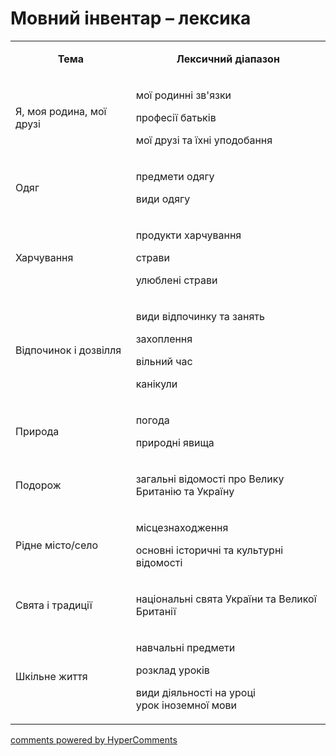 <div id="hypercomments_widget" class="js-hypercomments-widget invisible"></div>

# Мовний інвентар – лексика

<table>
<tbody>
<tr>
<td style="text-align: center;" width="245">
<p><strong>Тема</strong></p>
</td>
<td style="text-align: center;" width="415">
<p><strong>Лексичний діапазон</strong></p>
</td>
</tr>
<tr>
<td width="245">
<p>Я, моя родина, мої друзі</p>
</td>
<td width="415">
<p>мої родинні зв'язки</p>
<p>професії батьків</p>
<p>мої друзі та їхні уподобання</p>
</td>
</tr>
<tr>
<td width="245">
<p>Одяг</p>
</td>
<td width="415">
<p>предмети одягу</p>
<p>види одягу</p>
</td>
</tr>
<tr>
<td width="245">
<p>Харчування</p>
</td>
<td width="415">
<p>продукти харчування</p>
<p>страви</p>
<p>улюблені страви</p>
</td>
</tr>
<tr>
<td width="245">
<p>Відпочинок і дозвілля</p>
</td>
<td width="415">
<p>види відпочинку та занять</p>
<p>захоплення</p>
<p>вільний час</p>
<p>канікули</p>
</td>
</tr>
<tr>
<td width="245">
<p>Природа</p>
</td>
<td width="415">
<p>погода</p>
<p>природні явища</p>
</td>
</tr>
<tr>
<td width="245">
<p>Подорож</p>
</td>
<td width="415">
<p>загальні відомості про Велику Британію та Україну</p>
</td>
</tr>
<tr>
<td width="245">
<p>Рідне місто/село</p>
</td>
<td width="415">
<p>місцезнаходження</p>
<p>основні історичні та культурні відомості</p>
</td>
</tr>
<tr>
<td width="245">
<p>Свята і традиції</p>
</td>
<td width="415">
<p>національні свята України та Великої Британії</p>
</td>
</tr>
<tr>
<td width="245">
<p>Шкільне життя</p>
</td>
<td width="415">
<p>навчальні предмети</p>
<p>розклад уроків</p>
<p>види діяльності на уроці<br /> урок іноземної мови</p>
</td>
</tr>
</tbody>
</table>

<div class="js-hypercomments-container">
    <a href="http://hypercomments.com" class="hc-link" title="comments widget">comments powered by HyperComments</a>
</div>